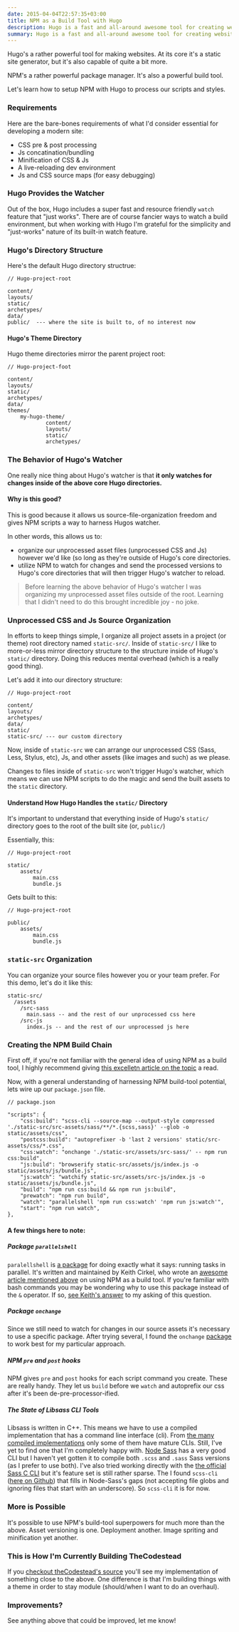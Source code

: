 ```yaml
---
date: 2015-04-04T22:57:35+03:00
title: NPM as a Build Tool with Hugo
description: Hugo is a fast and all-around awesome tool for creating website. NPM has build-tool superpowers that folks seem to just now be realizing. Combining the two makes for a sweet setup. Let's learn how.
summary: Hugo is a fast and all-around awesome tool for creating website. NPM has build-tool superpowers that folks seem to just now be realizing. Combining the two makes for a sweet setup. Let's learn how.
---
```


Hugo's a rather powerful tool for making websites. At its core it's a static
site generator, but it's also capable of quite a bit more. 

NPM's a rather powerful package manager. It's also a powerful build
tool. 

Let's learn how to setup NPM with Hugo to process our scripts and styles.

<!--more-->

### Requirements

Here are the bare-bones requirements of what I'd consider essential for
developing a modern site:

- CSS pre & post processing
- Js concatination/bundling
- Minification of CSS & Js
- A live-reloading dev environment
- Js and CSS source maps (for easy debugging)

### Hugo Provides the Watcher

Out of the box, Hugo includes a super fast and resource friendly `watch` feature
that "just works". There are of course fancier ways to watch a build
environment, but when working with Hugo I'm grateful for the simplicity and "just-works" nature of its built-in watch feature. 

### Hugo's Directory Structure

Here's the default Hugo directory structrue:

```
// Hugo-project-root

content/
layouts/
static/
archetypes/
data/
public/  --- where the site is built to, of no interest now
```

#### Hugo's Theme Directory

Hugo theme directories mirror the parent project root:

```
// Hugo-project-foot

content/
layouts/
static/
archetypes/
data/
themes/
	my-hugo-theme/
			content/
			layouts/
			static/
			archetypes/
```

### The Behavior of Hugo's Watcher

One really nice thing about Hugo's watcher is that **it only watches for changes inside of the above core Hugo directories.** 

#### Why is this good?

This is good because it allows us source-file-organization freedom and gives NPM scripts a way to harness Hugos watcher. 

In other words, this allows us to:

- organize our unprocessed asset files (unprocessed CSS and Js) however we'd like (so long as they're outside of Hugo's core directories. 
- utilize NPM to watch for changes and send the processed versions to Hugo's core directories that will then trigger Hugo's watcher to reload. 

> Before learning the above behavior of Hugo's watcher I was organizing my unprocessed asset files outside of the root. Learning that I didn't need to do this brought incredible joy - no joke.

### Unprocessed CSS and Js Source Organization

In efforts to keep things simple, I organize all project assets in a project (or theme) root directory named `static-src/`. Inside of `static-src/` I like to more-or-less mirror directory structure to the structure inside of Hugo's `static/` directory. Doing this reduces mental overhead (which is a really good thing). 

Let's add it into our directory structure: 

```
// Hugo-project-root

content/
layouts/
archetypes/
data/
static/
static-src/ --- our custom directory
```

Now, inside of `static-src` we can arrange our unprocessed CSS (Sass, Less, Stylus, etc),
Js, and other assets (like images and such) as we please. 

Changes to files inside of `static-src` won't trigger Hugo's watcher, which means we can use NPM scripts to do the magic and send the built assets to the `static` directory. 


#### Understand How Hugo Handles the `static/` Directory

It's important to understand that everything inside of Hugo's `static/` directory goes to the root of the built site (or, `public/`) 

Essentially, this:

```
// Hugo-project-root

static/
	assets/
		main.css
		bundle.js
```

Gets built to this:

```
// Hugo-project-root

public/
	assets/
		main.css
		bundle.js
```

### `static-src` Organization

You can organize your source files however you or your team prefer. For this demo, let's do it like this: 

```
static-src/
  /assets
    /src-sass
      main.sass -- and the rest of our unprocessed css here
    /src-js
      index.js -- and the rest of our unprocessed js here
```

### Creating the NPM Build Chain

First off, if you're not familiar with the general idea of using NPM as a build tool, I highly recommend giving [this excelletn article on the topic](http://blog.keithcirkel.co.uk/how-to-use-npm-as-a-build-tool/) a read.

Now, with a general understanding of harnessing NPM build-tool potential, lets wire up our `package.json` file.

```
// package.json

"scripts": {
    "css:build": "scss-cli --source-map --output-style compressed './static-src/src-assets/sass/**/*.{scss,sass}' --glob -o static/assets/css",
    "postcss:build": "autoprefixer -b 'last 2 versions' static/src-assets/css/*.css",
    "css:watch": "onchange './static-src/assets/src-sass/' -- npm run css:build",
    "js:build": "browserify static-src/assets/js/index.js -o static/assets/js/bundle.js",
    "js:watch": "watchify static-src/assets/src-js/index.js -o static/assets/js/bundle.js",
    "build": "npm run css:build && npm run js:build",
    "prewatch": "npm run build",
    "watch": "parallelshell 'npm run css:watch' 'npm run js:watch'",
    "start": "npm run watch",
},
```

#### A few things here to note:

##### Package `parallelshell`   
`paralellshell` is [a package](https://github.com/keithamus/parallelshell) for doing exactly what it says: running tasks in parallel. It's written and maintained by Keith Cirkel, who wrote an [awesome article mentioned above](http://blog.keithcirkel.co.uk/how-to-use-npm-as-a-build-tool/) on using NPM as a build tool. If you're familiar with bash commands you may be wondering why to use this package instead of the `&` operator. If so, [see Keith's answer](https://github.com/keithamus/parallelshell/issues/5) to my asking of this question.

##### Package `onchange`
Since we still need to watch for changes in our source assets it's necessary to use a specific package. After trying several, I found the `onchange` [package](https://github.com/Qard/onchange) to work best for my particular approach. 

##### NPM `pre` and `post` hooks
NPM gives `pre` and `post` hooks for each script command you create. These are
really handy. They let us `build` before we `watch` and autoprefix our css after
it's been de-pre-processor-ified. 

##### The State of Libsass CLI Tools  
Libsass is written in C++. This means we have to use a compiled implementation that has a command line interface (cli). From [the many compiled implementations](https://github.com/sass/libsass/wiki/Implementations)  only some of them have mature CLIs. Still, I've yet to find one that I'm completely happy with. [Node Sass](https://github.com/sass/node-sass) has a very good CLI but I haven't yet gotten it to compile both `.scss` and `.sass` Sass versions (as I prefer to use both). I've also tried working directly with the [the official Sass C CLI](https://github.com/sass/sassc) but it's feature set is still rather sparse. The I found `scss-cli` ([here on Github](https://github.com/paulcpederson/scss-cli)) that fills in Node-Sass's gaps (not accepting file globs and ignoring files that start with an underscore). So `scss-cli` it is for now. 

### More is Possible

It's possible to use NPM's build-tool superpowers for much more than the above. Asset versioning is one. Deployment another. Image spriting and minification yet another. 

### This is How I'm Currently Building TheCodestead

If you [checkout theCodestead's source](https://github.com/igregson/theCodestead.com) you'll see my implementation of something close to the above. One difference is that I'm building things with a theme in order to stay module (should/when I want to do an overhaul). 

### Improvements?

See anything above that could be improved, let me know!

